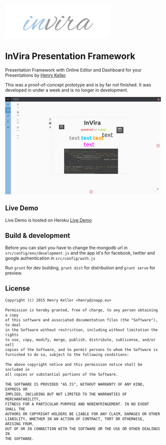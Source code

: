 ![alt text](src/public/images/logo.png "InVira Chat")

InVira Presentation Framework
=====================

Presentation Framework with Online Editor and Dashboard for your Presentations by [Henry Keller](http://www.henrykeller.eu).

This was a proof-of-concept prototype and is by far not finished. It was developed in under a week and is no longer in development.

![alt text](screenshots/editor.jpg "Editor Screen")

## Live Demo
Live Demo is hosted on Heroku
[Live Demo](http://invira.herokuapp.com/)

## Build & development

Before you can start you have to change the mongodb url in `src/config/env/development.js` and the app id's for facebook, twitter and google authentication in `src/config/auth.js`

Run `grunt` for dev building, `grunt dist` for distribution  and `grunt serve` for preview.

## License

    Copyright (c) 2015 Henry Keller <henry@inapp.eu>

    Permission is hereby granted, free of charge, to any person obtaining a copy
    of this software and associated documentation files (the "Software"), to deal
    in the Software without restriction, including without limitation the rights
    to use, copy, modify, merge, publish, distribute, sublicense, and/or sell
    copies of the Software, and to permit persons to whom the Software is
    furnished to do so, subject to the following conditions:

    The above copyright notice and this permission notice shall be included in
    all copies or substantial portions of the Software.

    THE SOFTWARE IS PROVIDED "AS IS", WITHOUT WARRANTY OF ANY KIND, EXPRESS OR
    IMPLIED, INCLUDING BUT NOT LIMITED TO THE WARRANTIES OF MERCHANTABILITY,
    FITNESS FOR A PARTICULAR PURPOSE AND NONINFRINGEMENT. IN NO EVENT SHALL THE
    AUTHORS OR COPYRIGHT HOLDERS BE LIABLE FOR ANY CLAIM, DAMAGES OR OTHER
    LIABILITY, WHETHER IN AN ACTION OF CONTRACT, TORT OR OTHERWISE, ARISING FROM,
    OUT OF OR IN CONNECTION WITH THE SOFTWARE OR THE USE OR OTHER DEALINGS IN
    THE SOFTWARE.
